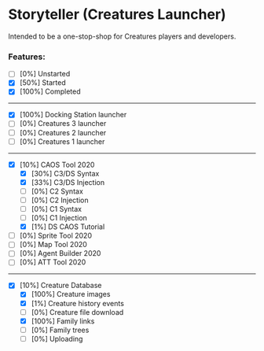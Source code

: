 # Storyteller (Creatures Launcher)

Intended to be a one-stop-shop for Creatures players and developers.

### Features:
- [ ] [0%] Unstarted
- [X] [50%] Started
- [X] [100%] Completed
---
- [X] [100%] Docking Station launcher
- [ ] [0%] Creatures 3 launcher
- [ ] [0%] Creatures 2 launcher
- [ ] [0%] Creatures 1 launcher
---
- [X] [10%] CAOS Tool 2020
  - [X] [30%] C3/DS Syntax
  - [X] [33%] C3/DS Injection
  - [ ] [0%] C2 Syntax
  - [ ] [0%] C2 Injection
  - [ ] [0%] C1 Syntax
  - [ ] [0%] C1 Injection
  - [X] [1%] DS CAOS Tutorial
- [ ] [0%] Sprite Tool 2020
- [ ] [0%] Map Tool 2020
- [ ] [0%] Agent Builder 2020
- [ ] [0%] ATT Tool 2020
---
- [X] [10%] Creature Database
  - [X] [100%] Creature images
  - [X] [1%] Creature history events
  - [ ] [0%] Creature file download
  - [X] [100%] Family links
  - [ ] [0%] Family trees
  - [ ] [0%] Uploading
